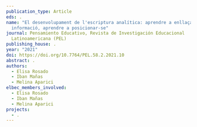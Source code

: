 ```yaml
---
publication_type: Article
eds: .
name: "El desenvolupament de l'escriptura analítica: aprendre a enllaçar la
  informació, aprendre a posicionar-se"
journal: Pensamiento Educativo, Revista de Investigación Educacional
  Latinoamericana (PEL)
publishing_house: .
year: "2021"
doi: https://doi.org/10.7764/PEL.58.2.2021.10
abstract: .
authors:
  - Elisa Rosado
  - Iban Mañas
  - Melina Aparici
elbec_members_involved:
  - Elisa Rosado
  - Iban Mañas
  - Melina Aparici
projects:
  - .
---
```

